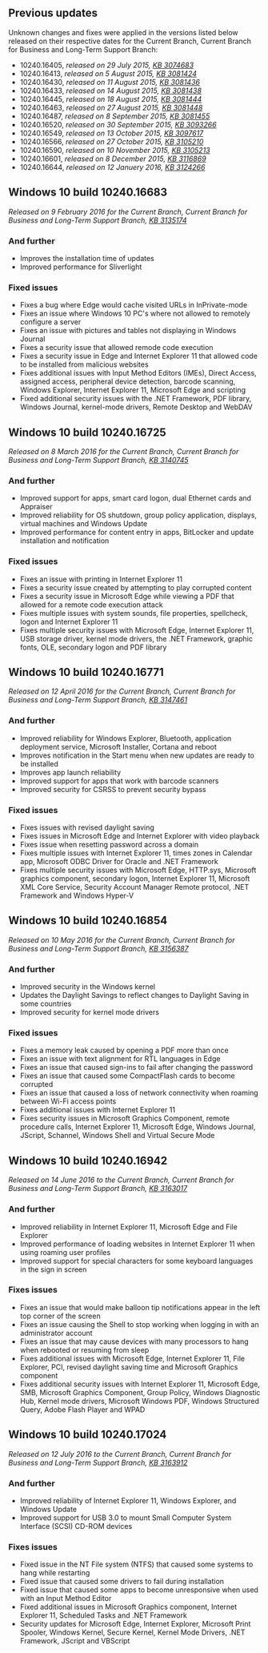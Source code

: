 ## Previous updates
Unknown changes and fixes were applied in the versions listed below released on their respective dates for the Current Branch, Current Branch for Business and Long-Term Support Branch:

- 10240.16405, _released on 29 July 2015, [KB 3074683](https://support.microsoft.com/?kbid=3074683)_
- 10240.16413, _released on 5 August 2015, [KB 3081424](https://support.microsoft.com/?kbid=3081424)_
- 10240.16430, _released on 11 August 2015, [KB 3081436](https://support.microsoft.com/?kbid=3081436)_
- 10240.16433, _released on 14 August 2015, [KB 3081438](https://support.microsoft.com/?kbid=3081438)_
- 10240.16445, _released on 18 August 2015, [KB 3081444](https://support.microsoft.com/?kbid=3081444)_
- 10240.16463, _released on 27 August 2015, [KB 3081448](https://support.microsoft.com/?kbid=3081448)_
- 10240.16487, _released on 8 September 2015, [KB 3081455](https://support.microsoft.com/?kbid=3081455)_
- 10240.16520, _released on 30 September 2015, [KB 3093266](https://support.microsoft.com/?kbid=3093266)_
- 10240.16549, _released on 13 October 2015, [KB 3097617](https://support.microsoft.com/?kbid=3097617)_
- 10240.16566, _released on 27 October 2015, [KB 3105210](https://support.microsoft.com/?kbid=3105210)_
- 10240.16590, _released on 10 November 2015, [KB 3105213](https://support.microsoft.com/?kbid=3105213)_
- 10240.16601, _released on 8 December 2015, [KB 3116869](https://support.microsoft.com/?kbid=3116869)_
- 10240.16644, _released on 12 Januery 2016, [KB 3124266](https://support.microsoft.com/?kbid=3124266)_

## Windows 10 build 10240.16683
_Released on 9 February 2016 for the Current Branch, Current Branch for Business and Long-Term Support Branch, [KB 3135174](https://support.microsoft.com/?kbid=3135174)_

### And further
- Improves the installation time of updates
- Improved performance for Sliverlight

### Fixed issues
- Fixes a bug where Edge would cache visited URLs in InPrivate-mode
- Fixes an issue where Windows 10 PC's where not allowed to remotely configure a server
- Fixes an issue with pictures and tables not displaying in Windows Journal
- Fixes a security issue that allowed remode code execution
- Fixes a security issue in Edge and Internet Explorer 11 that allowed code to be installed from malicious websites
- Fixes additional issues with Input Method Editors (IMEs), Direct Access, assigned access, peripheral device detection, barcode scanning, Windows Explorer, Internet Explorer 11, Microsoft Edge and scripting
- Fixed additional security issues with the .NET Framework, PDF library, Windows Journal, kernel-mode drivers, Remote Desktop and WebDAV

## Windows 10 build 10240.16725
_Released on 8 March 2016 for the Current Branch, Current Branch for Business and Long-Term Support Branch, [KB 3140745](https://support.microsoft.com/?kbid=3140745)_

### And further
- Improved support for apps, smart card logon, dual Ethernet cards and Appraiser
- Improved reliability for OS shutdown, group policy application, displays, virtual machines and Windows Update
- Improved performance for content entry in apps, BitLocker and update installation and notification

### Fixed issues
- Fixes an issue with printing in Internet Explorer 11
- Fixes a security issue created by attempting to play corrupted content
- Fixes a security issue in Microsoft Edge while viewing a PDF that allowed for a remote code execution attack
- Fixes multiple issues with system sounds, file properties, spellcheck, logon and Internet Explorer 11
- Fixes multiple security issues with Microsoft Edge, Internet Explorer 11, USB storage driver, kernel mode drivers, the .NET Framework, graphic fonts, OLE, secondary logon and PDF library

## Windows 10 build 10240.16771
_Released on 12 April 2016 for the Current Branch, Current Branch for Business and Long-Term Support Branch, [KB 3147461](https://support.microsoft.com/?kbid=3147461)_

### And further
- Improved reliability for Windows Explorer, Bluetooth, application deployment service, Microsoft Installer, Cortana and reboot
- Improves notification in the Start menu when new updates are ready to be installed
- Improves app launch reliability
- Improved support for apps that work with barcode scanners
- Improved security for CSRSS to prevent security bypass

### Fixed issues
- Fixes issues with revised daylight saving
- Fixes issues in Microsoft Edge and Internet Explorer with video playback
- Fixes issue when resetting password across a domain
- Fixes multiple issues with Internet Explorer 11, times zones in Calendar app, Microsoft ODBC Driver for Oracle and .NET Framework
- Fixes multiple security issues with Microsoft Edge, HTTP.sys, Microsoft graphics component, secondary logon, Internet Explorer 11, Microsoft XML Core Service, Security Account Manager Remote protocol, .NET Framework and Windows Hyper-V

## Windows 10 build 10240.16854
_Released on 10 May 2016 for the Current Branch, Current Branch for Business and Long-Term Support Branch, [KB 3156387](https://support.microsoft.com/?kbid=3156387)_

### And further
- Improved security in the Windows kernel
- Updates the Daylight Savings to reflect changes to Daylight Saving in some countries
- Improved security for kernel mode drivers

### Fixed issues
- Fixes a memory leak caused by opening a PDF more than once
- Fixes an issue with text alignment for RTL languages in Edge
- Fixes an issue that caused sign-ins to fail after changing the password
- Fixes an issue that caused some CompactFlash cards to become corrupted
- Fixes an issue that caused a loss of network connectivity when roaming between Wi-Fi access points
- Fixes additional issues with Internet Explorer 11
- Fixes security issues in Microsoft Graphics Component, remote procedure calls, Internet Explorer 11, Microsoft Edge, Windows Journal, JScript, Schannel, Windows Shell and Virtual Secure Mode

## Windows 10 build 10240.16942
_Released on 14 June 2016 to the Current Branch, Current Branch for Business and Long-Term Support Branch, [KB 3163017](https://support.microsoft.com/?kbid=3163017)_

### And further
- Improved reliability in Internet Explorer 11, Microsoft Edge and File Explorer
- Improved performance of loading websites in Internet Explorer 11 when using roaming user profiles
- Improved support for special characters for some keyboard languages in the sign in screen

### Fixes issues
- Fixes an issue that would make balloon tip notifications appear in the left top corner of the screen
- Fixes an issue causing the Shell to stop working when logging in with an administrator account
- Fixes an issue that may cause devices with many processors to hang when rebooted or resuming from sleep
- Fixes additional issues with Microsoft Edge, Internet Explorer 11, File Explorer, PCI, revised daylight saving time and Microsoft Graphics component
- Fixes additional security issues with Internet Explorer 11, Microsoft Edge, SMB, Microsoft Graphics Component, Group Policy, Windows Diagnostic Hub, Kernel mode drivers, Microsoft Windows PDF, Windows Structured Query, Adobe Flash Player and WPAD

## Windows 10 build 10240.17024
_Released on 12 July 2016 to the Current Branch, Current Branch for Business and Long-Term Support Branch, [KB 3163912](https://support.microsoft.com/?kbid=3163912)_

### And further
- Improved reliability of Internet Explorer 11, Windows Explorer, and Windows Update
- Improved support for USB 3.0 to mount Small Computer System Interface (SCSI) CD-ROM devices

### Fixes issues
- Fixed issue in the NT File system (NTFS) that caused some systems to hang while restarting
- Fixed issue that caused some drivers to fail during installation
- Fixed issue that caused some apps to become unresponsive when used with an Input Method Editor
- Fixed additional issues in Microsoft Graphics component, Internet Explorer 11, Scheduled Tasks and .NET Framework
- Security updates for Microsoft Edge, Internet Explorer, Microsoft Print Spooler, Windows Kernel, Secure Kernel, Kernel Mode Drivers, .NET Framework, JScript and VBScript